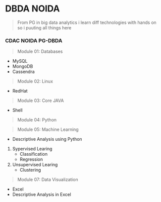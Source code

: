 # DBDA NOIDA
> From PG in big data analytics i learn diff technologies with hands on so i puuting all things here 
### CDAC NOIDA PG-DBDA 
> Module 01: Databases
+ MySQL
+ MongoDB
+ Cassendra

> Module 02: Linux
+ RedHat

> Module 03: Core JAVA
+ Shell

> Module 04: Python


> Module 05: Machine Learning
+ Descriptive Analysis using Python
1. Sypervised Learing
   - Classification
   - Regression
2. Unsupervised Learing
   - Clustering



> Module 07: Data Visualization
+ Excel 
+ Descriptive Analysis in Excel


